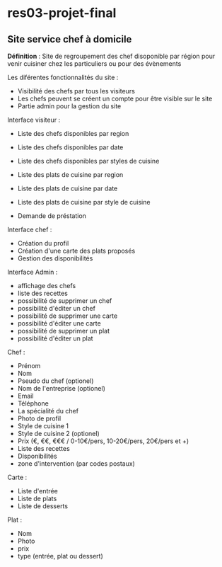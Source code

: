 # res03-projet-final


## Site service chef à domicile

__Définition__ : Site de regroupement des chef disoponible par région pour venir cuisiner chez les particuliers ou pour des évènements

Les diférentes fonctionnalités du site :
* Visibilité des chefs par tous les visiteurs
* Les chefs peuvent se créent un compte pour être visible sur le site
* Partie admin pour la gestion du site

Interface visiteur :
* Liste des chefs disponibles par region
* Liste des chefs disponibles par date
* Liste des chefs disponibles par styles de cuisine

* Liste des plats de cuisine par region
* Liste des plats de cuisine par date
* Liste des plats de cuisine par style de cuisine

* Demande de préstation

Interface chef :
* Création du profil
* Création d'une carte des plats proposés
* Gestion des disponibilités

Interface Admin :
* affichage des chefs
* liste des recettes
* possibilité de supprimer un chef
* possibilité d'éditer un chef
* possibilité de supprimer une carte
* possibilité d'éditer une carte
* possibilité de supprimer un plat
* possibilité d'éditer un plat

Chef :
* Prénom
* Nom
* Pseudo du chef (optionel)
* Nom de l'entreprise (optionel)
* Email
* Téléphone
* La spécialité du chef
* Photo de profil
* Style de cuisine 1
* Style de cuisine 2 (optionel)
* Prix (€, €€, €€€ / 0-10€/pers, 10-20€/pers, 20€/pers et +)
* Liste des recettes
* Disponibilités
* zone d'intervention (par codes postaux)

Carte :
* Liste d'entrée
* Liste de plats
* Liste de desserts

Plat :
* Nom
* Photo
* prix
* type (entrée, plat ou dessert)


